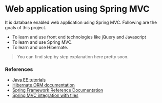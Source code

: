 # Web application using Spring MVC

It is database enabled web application using Spring MVC. Following are the goals of this project.

  - To learn and use front end technologies like jQuery and Javascript
  - To learn and use Spring MVC.
  - To learn and use Hibernate.

> You can find step by step  explanation here pretty soon.




### References 
* [Java EE tutorials]
* [Hibernate ORM documentation]
* [Spring Framework Reference Documentation]
* [Spring MVC integration with tiles]




[Hibernate ORM documentation]:http://hibernate.org/orm/documentation/
[Java EE tutorials]: http://www.oracle.com/technetwork/java/javaee/documentation/tutorials-137605.html
[Spring Framework Reference Documentation]:http://docs.spring.io/spring-framework/docs/current/spring-framework-reference/html/index.html
[ItCorner4u]:http://www.itcorner4u.com/
[Rakesh]:https://www.facebook.com/rakesh.yadav.dasari
[Spring MVC integration with tiles]:http://www.codingpedia.org/ama/spring-mvc-and-apache-tiles-integration-example/
